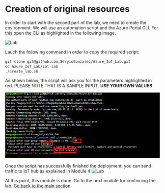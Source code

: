 # Creation of original resources
In order to start with the second part of the lab, we need to create the environment. We will use an automation script and the Azure Portal CLI. For this open the CLI as highlighted in the following image.

![Lab](../images/summary-1.PNG "Summary")

Lauch the following command in order to copy the required script:

```
git clone git@github.com:SeryioGonzalez/Azure_IoT_Lab.git
cd Azure_IoT_Lab/iot-lab
./create_lab.sh
```
As shown below, the script will ask you for the parameters highlighted in red. PLEASE NOTE THAT IS A SAMPLE INPUT. **USE YOUR OWN VALUES**

![Lab](../images/summary-2.PNG "Summary")

Once the script has successfully finished the deployment, you can send traffic to IoT hub as explained in Module 4
![Lab](../images/summary-3.PNG "Summary")

At this point, this module is done. Go to the next module for continuing the lab.
[Go back to the main section](../README.md )
